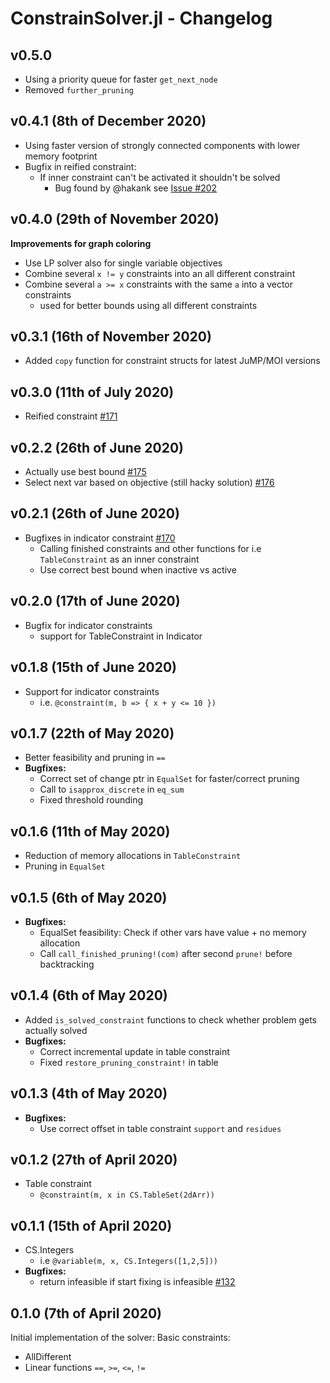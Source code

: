 # ConstrainSolver.jl - Changelog

## v0.5.0
- Using a priority queue for faster `get_next_node`
- Removed `further_pruning`

## v0.4.1 (8th of December 2020)
- Using faster version of strongly connected components with lower memory footprint
- Bugfix in reified constraint:
  - If inner constraint can't be activated it shouldn't be solved
    - Bug found by @hakank see [Issue #202](https://github.com/Wikunia/ConstraintSolver.jl/issues/202)

## v0.4.0 (29th of November 2020)
**Improvements for graph coloring**
- Use LP solver also for single variable objectives
- Combine several `x != y` constraints into an all different constraint
- Combine several `a >= x` constraints with the same `a` into a vector constraints
  - used for better bounds using all different constraints

## v0.3.1 (16th of November 2020)
- Added `copy` function for constraint structs for latest JuMP/MOI versions

## v0.3.0 (11th of July 2020)
- Reified constraint [#171](https://github.com/Wikunia/ConstraintSolver.jl/pull/171)

## v0.2.2 (26th of June 2020)
- Actually use best bound [#175](https://github.com/Wikunia/ConstraintSolver.jl/pull/175)
- Select next var based on objective (still hacky solution) [#176](https://github.com/Wikunia/ConstraintSolver.jl/issues/176)

## v0.2.1 (26th of June 2020)
- Bugfixes in indicator constraint [#170](https://github.com/Wikunia/ConstraintSolver.jl/issues/170)
  - Calling finished constraints and other functions for i.e `TableConstraint` as an inner constraint
  - Use correct best bound when inactive vs active

## v0.2.0 (17th of June 2020)
- Bugfix for indicator constraints
    - support for TableConstraint in Indicator

## v0.1.8 (15th of June 2020)
- Support for indicator constraints
    - i.e. `@constraint(m, b => { x + y <= 10 })`

## v0.1.7 (22th of May 2020)
- Better feasibility and pruning in `==`
- **Bugfixes:**
  - Correct set of change ptr in `EqualSet` for faster/correct pruning
  - Call to `isapprox_discrete` in `eq_sum`
  - Fixed threshold rounding

## v0.1.6 (11th of May 2020)
- Reduction of memory allocations in `TableConstraint`
- Pruning in `EqualSet`

## v0.1.5 (6th of May 2020)
- **Bugfixes:**
  - EqualSet feasibility: Check if other vars have value + no memory allocation
  - Call `call_finished_pruning!(com)` after second `prune!` before backtracking

## v0.1.4 (6th of May 2020)
- Added `is_solved_constraint` functions to check whether problem gets actually solved
- **Bugfixes:**
  - Correct incremental update in table constraint
  - Fixed `restore_pruning_constraint!` in table
  
## v0.1.3 (4th of May 2020)
- **Bugfixes:**
  - Use correct offset in table constraint `support` and `residues`

## v0.1.2 (27th of April 2020)
- Table constraint
  - `@constraint(m, x in CS.TableSet(2dArr))`

## v0.1.1 (15th of April 2020)
- CS.Integers
  - i.e `@variable(m, x, CS.Integers([1,2,5]))`
- **Bugfixes:**
  - return infeasible if start fixing is infeasible [#132](https://github.com/Wikunia/ConstraintSolver.jl/pull/132) 

## 0.1.0 (7th of April 2020)
Initial implementation of the solver:
Basic constraints: 
- AllDifferent
- Linear functions `==`, `>=`, `<=`, `!=`
